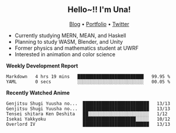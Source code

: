 <h2 align="center">
  Hello~!! I'm Una!
</h2>

<p align="center">
  <a href="https://anarchy.website/">Blog</a> &bull;
  <a href="https://una-ada.github.io/">Portfolio</a> &bull;
  <a href="https://twitter.com/xn__z7x">Twitter</a>
</p>

- Currently studying MERN, MEAN, and Haskell
- Planning to study WASM, Blender, and Unity
- Former physics and mathematics student at UWRF
- Interested in animation and color science

**Weekly Development Report**

<!--START_SECTION:waka-->

```text
Markdown   4 hrs 19 mins   █████████████████████████   99.95 %
YAML       0 secs          ░░░░░░░░░░░░░░░░░░░░░░░░░   00.05 %
```

<!--END_SECTION:waka-->

**Recently Watched Anime**

<!-- RECENT-ANIME:START -->

    Genjitsu Shugi Yuusha no...  █████████████████████████   13/13
    Genjitsu Shugi Yuusha no...  █████████████████████████   13/13
    Tensei shitara Ken Deshita   ██░░░░░░░░░░░░░░░░░░░░░░░   1/12
    Isekai Yakkyoku              ████████████████████░░░░░   10/12
    Overlord IV                  █████████████████████████   13/13
<!-- RECENT-ANIME:END -->
